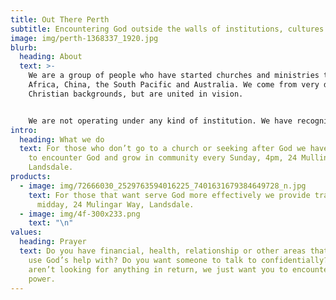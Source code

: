 ```yaml
---
title: Out There Perth
subtitle: Encountering God outside the walls of institutions, cultures and mindsets
image: img/perth-1368337_1920.jpg
blurb:
  heading: About
  text: >-
    We are a group of people who have started churches and ministries throughout
    Africa, China, the South Pacific and Australia. We come from very different
    Christian backgrounds, but are united in vision.


    We are not operating under any kind of institution. We have recognized a need to return to a simpler biblical approach to living a Christian life, where we encounter God outside of the walls. So our time, money and energy can be used to further Gods’ kingdom rather than an organization.
intro:
  heading: What we do
  text: For those who don’t go to a church or seeking after God we have meetings
    to encounter God and grow in community every Sunday, 4pm, 24 Mullingar Way,
    Landsdale.
products:
  - image: img/72666030_2529763594016225_7401631679384649728_n.jpg
    text: For those that want serve God more effectively we provide training Sunday
      midday, 24 Mulingar Way, Landsdale.
  - image: img/4f-300x233.png
    text: "\n"
values:
  heading: Prayer
  text: Do you have financial, health, relationship or other areas that you could
    use God’s help with? Do you want someone to talk to confidentially? We
    aren’t looking for anything in return, we just want you to encounter God’s
    power.
---
```

